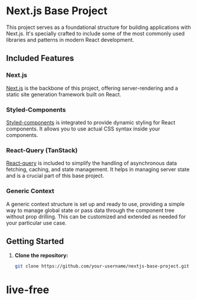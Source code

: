 # Next.js Base Project

This project serves as a foundational structure for building applications with Next.js. It's specially crafted to include some of the most commonly used libraries and patterns in modern React development.

## Included Features

### Next.js

[Next.js](https://nextjs.org/) is the backbone of this project, offering server-rendering and a static site generation framework built on React.

### Styled-Components

[Styled-components](https://styled-components.com/) is integrated to provide dynamic styling for React components. It allows you to use actual CSS syntax inside your components.

### React-Query (TanStack)

[React-query](https://react-query.tanstack.com/) is included to simplify the handling of asynchronous data fetching, caching, and state management. It helps in managing server state and is a crucial part of this base project.

### Generic Context

A generic context structure is set up and ready to use, providing a simple way to manage global state or pass data through the component tree without prop drilling. This can be customized and extended as needed for your particular use case.

## Getting Started

1. **Clone the repository:**
   ```bash
   git clone https://github.com/your-username/nextjs-base-project.git
# live-free
